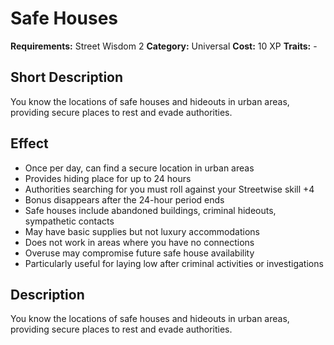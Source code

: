 # Safe Houses

**Requirements:** Street Wisdom 2
**Category:** Universal
**Cost:** 10 XP
**Traits:** -


## Short Description
You know the locations of safe houses and hideouts in urban areas, providing secure places to rest and evade authorities.

## Effect
- Once per day, can find a secure location in urban areas
- Provides hiding place for up to 24 hours
- Authorities searching for you must roll against your Streetwise skill +4
- Bonus disappears after the 24-hour period ends
- Safe houses include abandoned buildings, criminal hideouts, sympathetic contacts
- May have basic supplies but not luxury accommodations
- Does not work in areas where you have no connections
- Overuse may compromise future safe house availability
- Particularly useful for laying low after criminal activities or investigations

## Description
You know the locations of safe houses and hideouts in urban areas, providing secure places to rest and evade authorities.